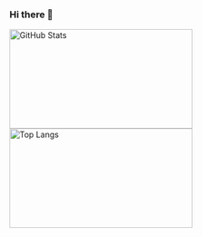 ### Hi there 👋

<!--
**jaeyumn/jaeyumn** is a ✨ _special_ ✨ repository because its `README.md` (this file) appears on your GitHub profile.

Here are some ideas to get you started:

- 🔭 I’m currently working on ...
- 🌱 I’m currently learning ...
- 👯 I’m looking to collaborate on ...
- 🤔 I’m looking for help with ...
- 💬 Ask me about ...
- 📫 How to reach me: ...
- 😄 Pronouns: ...
- ⚡ Fun fact: ...
-->

 <div>
  <a href="https://github.com/jaeyumn"> 
  <img src="https://github-readme-stats.vercel.app/api?username=jaeyumn&show_icons=true&theme=rose_pine" alt="GitHub Stats" height="175" width=80%>
  <img src="https://github-readme-stats.vercel.app/api/top-langs/?username=jaeyumn&layout=compact&theme=rose_pine" alt="Top Langs" height="175" width=80%>
</div>

